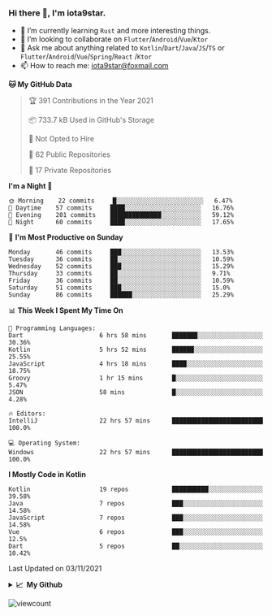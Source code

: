 ### Hi there 👋, I'm iota9star.

- 🌱 I’m currently learning `Rust` and more interesting things.
- 👯 I’m looking to collaborate on `Flutter`/`Android`/`Vue`/`Ktor`
- 💬 Ask me about anything related to `Kotlin`/`Dart`/`Java`/`JS`/`TS` or `Flutter`/`Android`/`Vue`/`Spring`/`React`
  /`Ktor`
- 📫 How to reach me: [iota9star@foxmail.com](iota9star@foxmail.com)



<!--START_SECTION:waka-->
**🐱 My GitHub Data** 

> 🏆 391 Contributions in the Year 2021
 > 
> 📦 733.7 kB Used in GitHub's Storage 
 > 
> 🚫 Not Opted to Hire
 > 
> 📜 62 Public Repositories 
 > 
> 🔑 17 Private Repositories  
 > 
**I'm a Night 🦉** 

```text
🌞 Morning    22 commits     █░░░░░░░░░░░░░░░░░░░░░░░░   6.47% 
🌆 Daytime    57 commits     ████░░░░░░░░░░░░░░░░░░░░░   16.76% 
🌃 Evening    201 commits    ██████████████░░░░░░░░░░░   59.12% 
🌙 Night      60 commits     ████░░░░░░░░░░░░░░░░░░░░░   17.65%

```
📅 **I'm Most Productive on Sunday** 

```text
Monday       46 commits     ███░░░░░░░░░░░░░░░░░░░░░░   13.53% 
Tuesday      36 commits     ██░░░░░░░░░░░░░░░░░░░░░░░   10.59% 
Wednesday    52 commits     ███░░░░░░░░░░░░░░░░░░░░░░   15.29% 
Thursday     33 commits     ██░░░░░░░░░░░░░░░░░░░░░░░   9.71% 
Friday       36 commits     ██░░░░░░░░░░░░░░░░░░░░░░░   10.59% 
Saturday     51 commits     ███░░░░░░░░░░░░░░░░░░░░░░   15.0% 
Sunday       86 commits     ██████░░░░░░░░░░░░░░░░░░░   25.29%

```


📊 **This Week I Spent My Time On** 

```text
💬 Programming Languages: 
Dart                     6 hrs 58 mins       ███████░░░░░░░░░░░░░░░░░░   30.36% 
Kotlin                   5 hrs 52 mins       ██████░░░░░░░░░░░░░░░░░░░   25.55% 
JavaScript               4 hrs 18 mins       ████░░░░░░░░░░░░░░░░░░░░░   18.75% 
Groovy                   1 hr 15 mins        █░░░░░░░░░░░░░░░░░░░░░░░░   5.47% 
JSON                     58 mins             █░░░░░░░░░░░░░░░░░░░░░░░░   4.28%

🔥 Editors: 
IntelliJ                 22 hrs 57 mins      █████████████████████████   100.0%

💻 Operating System: 
Windows                  22 hrs 57 mins      █████████████████████████   100.0%

```

**I Mostly Code in Kotlin** 

```text
Kotlin                   19 repos            ██████████░░░░░░░░░░░░░░░   39.58% 
Java                     7 repos             ███░░░░░░░░░░░░░░░░░░░░░░   14.58% 
JavaScript               7 repos             ███░░░░░░░░░░░░░░░░░░░░░░   14.58% 
Vue                      6 repos             ███░░░░░░░░░░░░░░░░░░░░░░   12.5% 
Dart                     5 repos             ██░░░░░░░░░░░░░░░░░░░░░░░   10.42%

```



 Last Updated on 03/11/2021
<!--END_SECTION:waka-->

<details>
  <summary><b>📈&nbsp;&nbsp;My Github</b></summary>
  <br>
  <img src='https://github-profile-trophy.vercel.app/?username=iota9star'>
  <img src='https://bad-apple-github-readme.vercel.app/api?show_bg=1&username=iota9star&hide_title=true'>
  <img src='http://cr-skills-chart-widget.azurewebsites.net/api/api?username=iota9star'>
</details>


![viewcount](https://count.getloli.com/get/@iota9star?theme=rule34)
